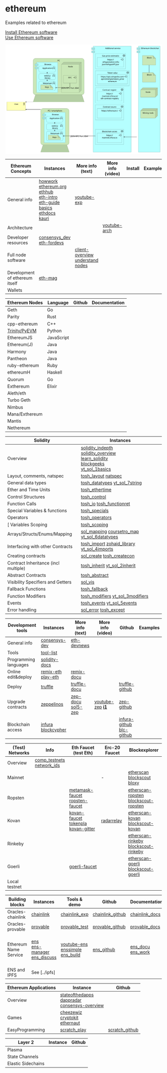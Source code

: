 # ethereum
Examples related to ethereum

[Install Ethereum software](installation)
<br>
[Use Ethereum software](use)


![](architecture/Ethereum.svg)


| Ethereum Concepts   | Instances                | More info (text) | More info (video) |   Install  |  Examples |
| ---------------     |  ---------               | ---------       | ---------          | ---------  |  -------- | 
| General info        | [howwork]<br>[ethereum.org]<br>[ethhub]<br>[eth-intro]<br>[eth-guide]<br>[basics]<br>[ethdocs]<br>[kauri]   |  [youtube-exp]
| Architecture        |                          |                   | [youtube-arch]
| Developer resources | [consensys_dev]<br>[eth-fordevs]
| Full node software  |                       |     [client-overview] [understand nodes]
| Development of ethereum itself             | [eth-mag]
| Wallets


[howwork]:         https://medium.com/@preethikasireddy/how-does-ethereum-work-anyway-22d1df506369
[ethhub]:          https://docs.ethhub.io/
[ethereum.org]:    https://www.ethereum.org/
[eth-intro]:       https://medium.com/coinmonks/https-medium-com-ritesh-modi-solidity-chapter1-63dfaff08a11
[eth-guide]:       https://blockgeeks.com/guides/ethereum/
[youtube-exp]:     https://www.youtube.com/results?search_query=ethereum+explained
[youtube-arch]:    https://www.youtube.com/results?search_query=ethereum+architecture
[basics]:          https://consensys.net/academy/blockchain-basics-book/
[ethdocs]:         http://www.ethdocs.org
[kauri]:           https://kauri.io
[consensys_dev]:   https://ethereum.consensys.net/
[eth-fordevs]:     https://blockgeeks.com/guides/?tagfilter=true&filter=Blockchain%20for%20Developers

[Trinity/PyEVM]:   https://trinity-client.readthedocs.io
[client-overview]: http://www.ethdocs.org/en/latest/ethereum-clients
[Pantheon]:        https://pegasys.tech/solutions/
[understand nodes]: https://kauri.io/article/48d5098292fd4f11b251d1b1814f0bba/ethereum-101-part-2-understanding-nodes
[eth-mag]:         https://ethereum-magicians.org/


| Ethereum Nodes  | Language |  Github | Documentation |
| --------------- |  --------| ------  | --------------|
| Geth	          | Go	     | 
| Parity	        | Rust	
| cpp-ethereum	  | C++	
| [Trinity/PyEVM] |	Python	
| EthereumJS      |	JavaScript	
| Ethereum(J)	    | Java
| Harmony         |	Java	
| Pantheon      	| Java	
| ruby-ethereum	  | Ruby	
| ethereumH	      | Haskell
| Quorum	        | Go 
| Exthereum	      | Elixir 	
| Aleth/eth       |
| Turbo Geth      |
| Nimbus          |
| Mana/Exthereum  |
| Mantis          |
| Nethereum       |


| Solidity                                  | Instances
| ---------------                           | -------- 
| Overview                                  | [solidity_indepth]<br>[solidity_overview]<br>[learn_solidity]<br>[blockgeeks]<br>[yt_sol_1basics]
| Layout, comments, natspec                 | [tosh_layout] [natspec]
| General data types                        | [tosh_datatypes]  [yt_sol_7string]
| Ether and Time Units                      | [tosh_ethertime]
| Control Structures                        | [tosh_control]
| Function Calls                            | [tosh_io] [tosh_functionret]
| Special Variables & functions             | [tosh_specials]
| Operators                                 | [tosh_operators]
[ Variables Scoping                         | [tosh_scoping]
| Arrays/Structs/Enums/Mapping              | [sol_mapping] [coursetro_map] [yt_sol_6datatypes]
| Interfacing with other Contracts          | [tosh_import] [zohaid_library] [yt_sol_4imports]
| Creating contracts                        | [sol_create] [tosh_createcon]
| Contract Inheritance (incl multiple)      | [tosh_inherit] [yt_sol_2inherit]
| Abstract Contracts                        | [tosh_abstract]
| Visibility Specifiers and Getters         | [sol_vis]
| Fallback Functions                        | [tosh_fallback]
| Function Modifiers                        | [tosh_modifiers] [yt_sol_3modifiers]
| Events                                    | [tosh_events] [yt_sol_5events]
| Error handling                            | [sol_error] [tosh_except]

[solidity_indepth]:  https://solidity.readthedocs.io/en/develop/solidity-in-depth.html
[sol_vis]:           https://solidity.readthedocs.io/en/develop/contracts.html#visibility-and-getters
[sol_create]:        https://solidity.readthedocs.io/en/develop/contracts.html#creating-contracts
[sol_mapping]:       https://solidity.readthedocs.io/en/develop/types.html#mapping-types
[sol_error]:         https://solidity.readthedocs.io/en/develop/control-structures.html#error-handling-assert-require-revert-and-exceptions

[solidity_overview]: https://ethereumbuilders.gitbooks.io/guide/content/en/solidity_tutorials.html
[learn_solidity]:    https://www.bitdegree.org/learn/learn-solidity
[natspec]:           https://solidity.readthedocs.io/en/develop/natspec-format.html
[tosh_layout]:       https://www.toshblocks.com/solidity/layout-solidity-based-smart-contracts/
[tosh_datatypes]:    https://www.toshblocks.com/solidity/general-value-data-types-solidity/
[tosh_ethertime]:    https://www.toshblocks.com/solidity/ether-units-time-units-solidity-programming-language/
[tosh_specials]:     https://www.toshblocks.com/solidity/globally-available-variables-functions/
[tosh_operators]:    https://www.toshblocks.com/solidity/operators-arithmetic-logical-bitwise/
[tosh_control]:      https://www.toshblocks.com/solidity/control-structure-solidity-programming-language/
[tosh_scoping]:      https://www.toshblocks.com/solidity/scoping-declarations-variables-solidity/
[tosh_io]:           https://www.toshblocks.com/solidity/input-output-parameters-functions/
[tosh_functionret]:  https://www.toshblocks.com/solidity/function-calls-return-types-solidity/
[tosh_modifiers]:    https://www.toshblocks.com/solidity/function-modifiers-solidity-how-they-works/
[tosh_fallback]:     https://www.toshblocks.com/solidity/fallback-function-solidity/
[tosh_abstract]:     https://www.toshblocks.com/solidity/abstract-contracts-solidity/
[tosh_createcon]:    https://www.toshblocks.com/solidity/creating-contracts-via-new-operator/
[tosh_inherit]:      https://www.toshblocks.com/solidity/inheriting-smart-contracts/
[tosh_import]:       https://www.toshblocks.com/solidity/importing-compiling-smart-contracts/
[tosh_events]:       https://www.toshblocks.com/solidity/events-logging-solidity/
[tosh_except]:       https://www.toshblocks.com/solidity/exceptions-solidity/

[coursetro_map]:     https://coursetro.com/posts/code/102/Solidity-Mappings-&-Structs-Tutorial
[blockgeeks]:        https://blockgeeks.com/introduction-to-solidity-part-1/
[zohaid_library]:    https://zohaib.me/reusable-code-in-solidity-using-library/

[yt_sol_1basics]:       https://www.youtube.com/watch?v=v_hU0jPtLto 
[yt_sol_2inherit]:      https://www.youtube.com/watch?v=6hkmLOtIq8A
[yt_sol_3modifiers]:    https://www.youtube.com/watch?v=3ObTNzDM3wI
[yt_sol_4imports]:      https://www.youtube.com/watch?v=0Lyf_3kA3Ms
[yt_sol_5events]:       https://www.youtube.com/watch?v=Jlq997yOoRs
[yt_sol_6datatypes]:    https://www.youtube.com/watch?v=8UhO3IKApSg
[yt_sol_7string]:       https://www.youtube.com/watch?v=6iiWwT0O2fY


| Development tools     | Instances                  |  More info (text) | More info (video) | Github   | Examples |
| ---------------       |  ---------                 | ------            | --------------    | ---------| ---------|
| General info          | [consensys-dev]            | [eth-devnews]
| Tools                 | [tool-list]
| Programming languages | [solidity-docs]
| Online edit&deploy    | [remix-eth]<br>[play-eth]  | [remix-docu]            |
| Deploy               | [truffle]                  | [truffle-docu]          |                   | [truffle-github]
| Upgrade contracts     | [zeppelinos]               | [zep-docu]<br>[sol5-zep]|  [youtube-zep] **[i1]** | [zep-github]  
| Blockchain access     | [infura]<br>[blockcypher]  |                         |                  | [infura-github]<br>[blc-github]  |  

[consensys-dev]:  https://ethereum.consensys.net/
[eth-devnews]:    https://weekinethereumnews.com/
[tool-list]:      https://github.com/ConsenSys/ethereum-developer-tools-list
[play-eth]:       https://play.ethereum.org/editor-solidity/
[remix-eth]:      https://remix.ethereum.org
[remix-docu]:     https://remix.readthedocs.io
[zeppelinos]:     https://zeppelinos.org/
[zep-github]:     https://github.com/zeppelinos
[zep-docu]:       https://blog.zeppelinos.org/
[truffle]:        https://truffleframework.com/
[truffle-github]: https://github.com/trufflesuite/truffle
[truffle-docu]:   https://truffleframework.com/docs
[solidity-docs]:  https://solidity.readthedocs.io
[infura]:         https://mainnet.infura.io/
[infura-github]:  https://github.com/INFURA
[blockcypher]:    https://www.blockcypher.com/
[blc-github]:     https://github.com/blockcypher
[youtube-zep]:    https://www.youtube.com/watch?v=kIHKo3DWuUo
[sol5-zep]:       https://kauri.io/article/315cbd6c71574e2686e15f0a20003089/how-to-write-upgradeable-smart-contracts-with-truffle-5.0-and-zeppelinos-2.0


[i1]: https://github.com/web3examples/ethereum/issues/1

| (Test) Networks | Info   | Eth Faucet (test Eth)                          | Erc-20 Faucet | Blockexplorer |
| --------------- |  ---   |---------                                       | ------        |   ----         |
| Overview        | [comp_testnets]<br>[network_ids]
| Mainnet         |        |                                                | -             | [etherscan]<br>[blockscout]<br>[bloxy]
| Ropsten         |        | [metamask-faucet]<br>[ropsten-faucet]          |               | [etherscan-ropsten]<br>[blockscout-ropsten]
| Kovan           |        | [kovan-faucet]<br>[tokenpla]<br>[kovan-gitter] | [radarrelay]  | [etherscan-kovan]<br>[blockscout-kovan]
| Rinkeby         |        |                                                |               | [etherscan-rinkeby]<br> [blockscout-rinkeby]
| Goerli          |        | [goerli-faucet]                                |               | [etherscan-goerli]<br>[blockscout-goerli]
| Local testnet

[network_ids]:        https://chainid.network/
[comp_testnets]:      https://ethereum.stackexchange.com/questions/27048/comparison-of-the-different-testnets
[metamask-faucet]:    https://faucet.metamask.io
[ropsten-faucet]:     https://faucet.ropsten.be/
[kovan-faucet]:       https://faucet.kovan.network/
[radarrelay]:         https://faucet.kovan.radarrelay.com/
[tokenpla]:           https://tokenpla.net/asset/kovan/
[kovan-gitter]:       https://gitter.im/kovan-testnet/faucet
[goerli-faucet]:      https://goerli-faucet.slock.it/
[etherscan]:          https://etherscan.io/
[etherscan-ropsten]:  https://ropsten.etherscan.io/
[etherscan-kovan]:    https://kovan.etherscan.io/
[etherscan-rinkeby]:  https://rinkeby.etherscan.io/
[etherscan-goerli]:   https://goerli.etherscan.io/

[blockscout]: https://blockscout.com/eth/mainnet
[blockscout-ropsten]: https://blockscout.com/eth/ropsten
[blockscout-kovan]:   https://blockscout.com/eth/kovan
[blockscout-rinkeby]: https://blockscout.com/eth/rinkeby
[blockscout-goerli]:  https://blockscout.com/eth/goerli

[bloxy]:              https://bloxy.info


| Building blocks       | Instances                               | Tools & demo                                  | Github             | Documentation              | Tutorial
| ---------------       | ---------                               | ----                                          | ------             | --------------             | -----
| Oracles-chainlink     | [chainlink]                             | [chainlink_exp]                               | [chainlink_github] | [chainlink_docs]           |
| Oracles-provable      | [provable]                              | [provable_test]                               | [provable_github]  | [provable_docs]            |
| Ethereum Name Service | [ens]<br>[ens-manager]<br>[ens_discuss] | [youtube-ens]<br>[enssimple]<br>[ens_build]   | [ens_github]       | [ens_docu]<br>[ens_work]   | [ens-tut1]<br>[ens-tut2]<br>[ens-tut3]
| ENS and IPFS          | See [../ipfs]


[provable]:         http://provable.xyz
[provable_github]:  https://github.com/provable-things
[provable_docs]:    https://docs.provable.xyz/
[provable_test]:    http://app.provable.xyz/home/test_query

[chainlink]:        https://chain.link
[chainlink_exp]:    https://explorer.chain.link
[chainlink_github]: https://github.com/smartcontractkit/chainlink
[chainlink_docs]:   https://docs.chain.link/docs

[ens]:              https://ens.domains/
[ens_discuss]:      https://discuss.ens.domains/
[ens_docu]:         https://docs.ens.domains/
[ens-tut1]:         https://www.toptal.com/ethereum/ethereum-name-service-dapp-tutorial
[ens-tut2]:         https://medium.com/tenzorum-project/the-ultimate-ens-and-%C4%91app-tutorial-a4f2ede94b08
[ens-tut3]:         https://medium.com/@industral/how-to-integrate-ens-in-your-app-4dfa42c36b0e
[ens_github]:       https://github.com/ensdomains

[youtube-ens]:      https://www.youtube.com/results?search_query=ens+ethereum
[ens-manager]:      https://manager.ens.domains/
[enssimple]:        https://ethsimple.com/
[ens_work]:         https://medium.com/@industral/ens-ethereum-name-service-how-it-works-cc57ed296473
[ens_build]:        https://github.com/EthWorks/ENSBuilder






| Ethereum Applications | Instance            |  Github |
| ---------------       |  ---------          | ------- |
| Overview              | [stateofthedapps]<br>[dappradar]<br>[consensys-overview]
| Games                 | [cheezewiz]<br>[cryptokit]<br>[ethernaut]
| EasyProgramming       | [scratch_play]      | [scratch_github]

[consensys-overview]:   https://media.consensys.net/40-ethereum-apps-you-can-use-right-now-d643333769f7
[stateofthedapps]:      https://www.stateofthedapps.com/
[dappradar]:            https://dappradar.com/

[cheezewiz]:            https://www.cheezewizards.com/
[cryptokit]:            https://www.cryptokitties.co/
[ethernaut]:            https://ethernaut.openzeppelin.com

[scratch_play]:         https://scratch.addisonbrown.com.au/
[scratch_github]:       https://github.com/naddison36/eth-scratch3

| Layer 2           | Instance            |  Github |
| ---------------   |  ---------          | ------- |
| Plasma
| State Channels
| Elastic Sidechains

